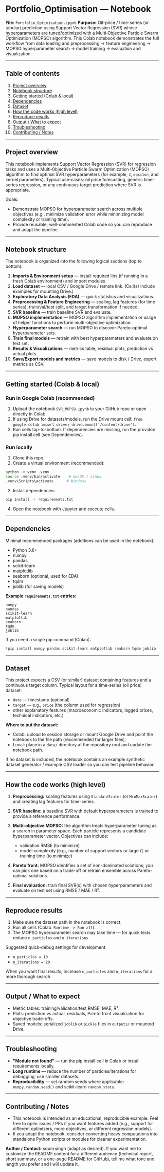 # Portfolio_Optimisation — Notebook

**File:** `Portfolio_Optimisation.ipynb`
**Purpose:** Oil-price / time-series (or tabular) prediction using Support Vector Regression (SVR) whose hyperparameters are tuned/optimized with a Multi‑Objective Particle Swarm Optimization (MOPSO) algorithm. This Colab notebook demonstrates the full workflow from data loading and preprocessing → feature engineering → MOPSO hyperparameter search → model training → evaluation and visualization.

---

## Table of contents

1. [Project overview](#project-overview)
2. [Notebook structure](#notebook-structure)
3. [Getting started (Colab & local)](#getting-started-colab--local)
4. [Dependencies](#dependencies)
5. [Dataset](#dataset)
6. [How the code works (high level)](#how-the-code-works-high-level)
7. [Reproduce results](#reproduce-results)
8. [Output / What to expect](#output--what-to-expect)
9. [Troubleshooting](#troubleshooting)
10. [Contributing / Notes](#contributing--notes)


---

## Project overview

This notebook implements Support Vector Regression (SVR) for regression tasks and uses a Multi‑Objective Particle Swarm Optimization (MOPSO) algorithm to find optimal SVR hyperparameters (for example, `C`, `epsilon`, and kernel parameters). Typical use-cases: oil price forecasting, generic time-series regression, or any continuous target prediction where SVR is appropriate.

Goals:

* Demonstrate MOPSO for hyperparameter search across multiple objectives (e.g., minimize validation error while minimizing model complexity or training time).
* Provide reusable, well-commented Colab code so you can reproduce and adapt the pipeline.

---

## Notebook structure

The notebook is organized into the following logical sections (top to bottom):

1. **Imports & Environment setup** — install required libs (if running in a fresh Colab environment) and import modules.
2. **Load dataset** — local CSV / Google Drive / remote link. (Cell(s) include examples for mounting Drive.)
3. **Exploratory Data Analysis (EDA)** — quick statistics and visualizations.
4. **Preprocessing & Feature Engineering** — scaling, lag features (for time series), train/val/test split, and target transformation if needed.
5. **SVR baseline** — train baseline SVR and evaluate.
6. **MOPSO implementation** — MOPSO algorithm implementation or usage of helper functions to perform multi-objective optimization.
7. **Hyperparameter search** — run MOPSO to discover Pareto-optimal hyperparameter sets.
8. **Train final models** — retrain with best hyperparameters and evaluate on test set.
9. **Results & Visualizations** — metrics table, residual plots, prediction vs actual plots.
10. **Save/Export models and metrics** — save models to disk / Drive, export metrics as CSV.

---

## Getting started (Colab & local)

### Run in Google Colab (recommended)

1. Upload the notebook `SVR_MOPSO.ipynb` to your GitHub repo or open directly in Colab.
2. If using Drive for datasets/models, run the Drive mount cell: `from google.colab import drive; drive.mount('/content/drive')`.
3. Run cells top-to-bottom. If dependencies are missing, run the provided pip install cell (see Dependencies).

### Run locally

1. Clone this repo.
2. Create a virtual environment (recommended):

```bash
python -m venv .venv
source .venv/bin/activate    # macOS / Linux
.venv\Scripts\activate      # Windows
```

3. Install dependencies:

```bash
pip install -r requirements.txt
```

4. Open the notebook with Jupyter and execute cells.

---

## Dependencies

Minimal recommended packages (additions can be used in the notebook):

* Python 3.8+
* numpy
* pandas
* scikit-learn
* matplotlib
* seaborn (optional, used for EDA)
* tqdm
* joblib (for saving models)

**Example `requirements.txt` entries:**

```
numpy
pandas
scikit-learn
matplotlib
seaborn
tqdm
joblib
```

If you need a single pip command (Colab):

```python
!pip install numpy pandas scikit-learn matplotlib seaborn tqdm joblib
```

---

## Dataset

This project expects a CSV (or similar) dataset containing features and a continuous target column. Typical layout for a time-series (oil price) dataset:

* `date` — timestamp (optional)
* `target` — e.g., `price` (the column used for regression)
* other explanatory features (macroeconomic indicators, lagged prices, technical indicators, etc.)

**Where to put the dataset:**

* Colab: upload to session storage or mount Google Drive and point the notebook to the file path (recommended for larger files).
* Local: place in a `data/` directory at the repository root and update the notebook path.

If no dataset is included, the notebook contains an example synthetic dataset generator / example CSV loader so you can test pipeline behavior.

---

## How the code works (high level)

1. **Preprocessing:** scaling features using `StandardScaler` (or `MinMaxScaler`) and creating lag features for time-series.
2. **SVR baseline:** a baseline SVR with default hyperparameters is trained to provide a reference performance.
3. **Multi-objective MOPSO:** the algorithm treats hyperparameter tuning as a search in parameter space. Each particle represents a candidate hyperparameter vector. Objectives can include:

   * validation RMSE (to minimize)
   * model complexity (e.g., number of support vectors or large `C`) or training time (to minimize)
4. **Pareto front:** MOPSO identifies a set of non-dominated solutions; you can pick one based on a trade-off or retrain ensemble across Pareto-optimal solutions.
5. **Final evaluation:** train final SVR(s) with chosen hyperparameters and evaluate on test set using RMSE / MAE / R².

---

## Reproduce results

1. Make sure the dataset path in the notebook is correct.
2. Run all cells (Colab: `Runtime -> Run all`).
3. The MOPSO hyperparameter search may take time — for quick tests reduce `n_particles` and `n_iterations`.

Suggested quick-debug settings for development:

* `n_particles = 10`
* `n_iterations = 20`

When you want final results, increase `n_particles` and `n_iterations` for a more thorough search.

---

## Output / What to expect

* Metric tables: training/validation/test RMSE, MAE, R².
* Plots: prediction vs actual, residuals, Pareto front visualization for objective trade-offs.
* Saved models: serialized `joblib` or `pickle` files in `outputs/` or mounted Drive.

---

## Troubleshooting

* **"Module not found"** — run the pip install cell in Colab or install requirements locally.
* **Long runtime** — reduce the number of particles/iterations for debugging; use smaller datasets.
* **Reproducibility** — set random seeds where applicable: `numpy.random.seed()` and scikit-learn `random_state`.

---

## Contributing / Notes

* This notebook is intended as an educational, reproducible example. Feel free to open issues / PRs if you want features added (e.g., support for different optimizers, more objectives, or different regression models).
* If you adapt the notebook, consider converting heavy computations into standalone Python scripts or modules for cleaner experimentation.


**Author / Contact:** soum singh (adapt as desired).
If you want me to customize the README content for a different audience (technical report, short summary, or a one-page README for GitHub), tell me what tone and length you prefer and I will update it.
